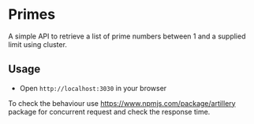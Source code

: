 # Primes

A simple API to retrieve a list of prime numbers between 1 and a supplied limit using cluster.

## Usage

- Open `http://localhost:3030` in your browser

To check the behaviour use https://www.npmjs.com/package/artillery package for concurrent request and check the response time.
